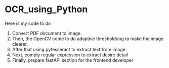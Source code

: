 # OCR_using_Python
Here is my code to do
1. Convert PDF document to image. 
2. Then, the OpenCV come to do adaptive thresholdong to make the image clearer. 
3. After that using pytesseract to extract text from image.
4. Next, comply regular expression to extract desire detail
5. Finally, prepare fastAPI section for the frontend developer     
